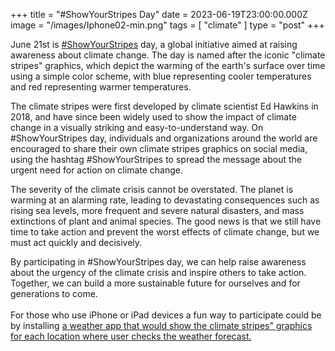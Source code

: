 +++
title = "#ShowYourStripes Day"
date = 2023-06-19T23:00:00.000Z
image = "/images/Iphone02-min.png"
tags = [ "climate" ]
type = "post"
+++

June 21st is [#ShowYourStripes](https://showyourstripes.info "Show Your Stripes ") day, a global initiative aimed at raising awareness about climate change. The day is named after the iconic "climate stripes" graphics, which depict the warming of the earth's surface over time using a simple color scheme, with blue representing cooler temperatures and red representing warmer temperatures.

The climate stripes were first developed by climate scientist Ed Hawkins in 2018, and have since been widely used to show the impact of climate change in a visually striking and easy-to-understand way. On #ShowYourStripes day, individuals and organizations around the world are encouraged to share their own climate stripes graphics on social media, using the hashtag #ShowYourStripes to spread the message about the urgent need for action on climate change.

The severity of the climate crisis cannot be overstated. The planet is warming at an alarming rate, leading to devastating consequences such as rising sea levels, more frequent and severe natural disasters, and mass extinctions of plant and animal species. The good news is that we still have time to take action and prevent the worst effects of climate change, but we must act quickly and decisively.

By participating in #ShowYourStripes day, we can help raise awareness about the urgency of the climate crisis and inspire others to take action. Together, we can build a more sustainable future for ourselves and for generations to come.\
\
For those who use iPhone or iPad devices a fun way to participate could be by installing [a weather app that would show the climate stripes" graphics for each location where user checks the weather forecast. ](https://climacam.com "Weather & Climate Tracker")
